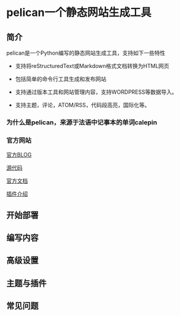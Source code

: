 # pelican一个静态网站生成工具

## 简介

pelican是一个Python编写的静态网站生成工具，支持如下一些特性

- 支持将reStructuredText或Markdown格式文档转换为HTML网页

- 包括简单的命令行工具生成和发布网站

- 支持通过版本工具和网站管理内容，支持WORDPRESS等数据导入。

- 支持主题，评论，ATOM/RSS，代码段高亮，国际化等。

### 为什么是pelican，来源于法语中记事本的单词calepin

### 官方网站

[官方BLOG](https://blog.getpelican.com/)

[源代码](https://github.com/getpelican/pelican)

[官方文档](http://docs.getpelican.com/en/3.7.1/)

[插件介绍]()

## 开始部署

## 编写内容

## 高级设置

## 主题与插件

## 常见问题